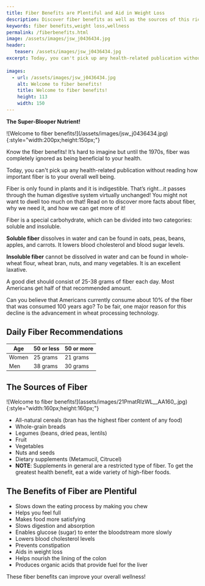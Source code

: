```yaml
---
title: Fiber Benefits are Plentiful and Aid in Weight Loss
description: Discover fiber benefits as well as the sources of this rich nutrient, and understand their contribution to overall wellness and weight loss.
keywords: fiber benefits,weight loss,wellness
permalink: /fiberbenefits.html
image: /assets/images/jsw_j0436434.jpg
header:
   teaser: /assets/images/jsw_j0436434.jpg
excerpt: Today, you can't pick up any health-related publication without reading how important fiber is to your overall well being.

images:
  - url: /assets/images/jsw_j0436434.jpg
    alt: Welcome to fiber benefits!
    title: Welcome to fiber benefits!
    height: 113
    width: 150
---
```


__The Super-Blooper Nutrient!__

<div class="ImageBlock ImageBlockRight" markdown="1">
![Welcome to fiber benefits!](/assets/images/jsw_j0436434.jpg){:style="width:200px;height:150px;"}
</div>

Know the fiber benefits!  It’s hard to imagine but until the 1970s, fiber was completely ignored as being beneficial to your health.  

Today, you can't pick up any health-related publication without reading how important fiber is to your overall well being.

Fiber is only found in plants and it is indigestible. That’s right…it passes through the human digestive system virtually unchanged! You might not want to dwell too much on that! Read on to discover more facts about fiber, why we need it, and how we can get more of it!

Fiber is a special carbohydrate, which can be divided into two categories: soluble and insoluble.

__Soluble fiber__ dissolves in water and can be found in oats, peas, beans, apples, and carrots. It lowers blood cholesterol and blood sugar levels.

__Insoluble fiber__ cannot be dissolved in water and can be found in whole-wheat flour, wheat bran, nuts, and many vegetables. It is an excellent laxative.

A good diet should consist of 25-38 grams of fiber each day. Most Americans get half of that recommended amount.   

Can you believe that Americans currently consume about 10% of the fiber that was consumed 100 years ago? To be fair, one major reason for this decline is the advancement in wheat processing technology. 

## Daily Fiber Recommendations

| Age | 50 or less | 50 or more |
|-----|------------|------------|
| Women | 25 grams | 21 grams |
| Men | 38 grams | 30 grams |

## The Sources of Fiber

<div class="ImageBlock ImageBlockRight" markdown="1">
![Welcome to fiber benefits!](assets/images/21PmatRIzWL__AA160_.jpg){:style="width:160px;height:160px;"}
</div>

* All-natural cereals (bran has the highest fiber content of any food)
* Whole-grain breads
* Legumes (beans, dried peas, lentils)
* Fruit
* Vegetables
* Nuts and seeds
* Dietary supplements (Metamucil, Citrucel)
* __NOTE__: Supplements in general are a restricted type of fiber. To get the greatest health benefit, eat a wide variety of high-fiber foods.

## The Benefits of Fiber are Plentiful
* Slows down the eating process by making you chew
* Helps you feel full
* Makes food more satisfying
* Slows digestion and absorption
* Enables glucose (sugar) to enter the bloodstream more slowly
* Lowers blood cholesterol levels
* Prevents constipation
* Aids in weight loss
* Helps nourish the lining of the colon
* Produces organic acids that provide fuel for the liver

These fiber benefits can improve your overall wellness!